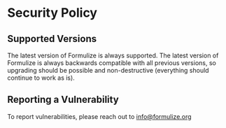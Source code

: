 # Security Policy

## Supported Versions

The latest version of Formulize is always supported. The latest version of Formulize is always backwards compatible with all previous versions, so upgrading should be possible and non-destructive (everything should continue to work as is).

## Reporting a Vulnerability

To report vulnerabilities, please reach out to info@formulize.org

